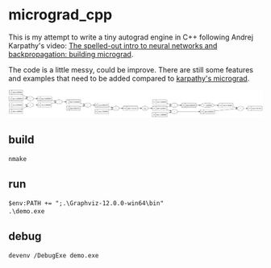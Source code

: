 # micrograd_cpp
This is my attempt to write a tiny autograd engine in C++ following Andrej Karpathy's video: [The spelled-out intro to neural networks and backpropagation: building micrograd](https://www.youtube.com/watch?v=VMj-3S1tku0).

The code is a little messy, could be improve. There are still some features and examples that need to be added compared to [karpathy's micrograd](https://github.com/karpathy/micrograd).

![engine_test_2.svg](engine_test_2.svg)

## build
```
nmake
```

## run
```
$env:PATH += ";.\Graphviz-12.0.0-win64\bin"
.\demo.exe
```

## debug
```
devenv /DebugExe demo.exe
```
